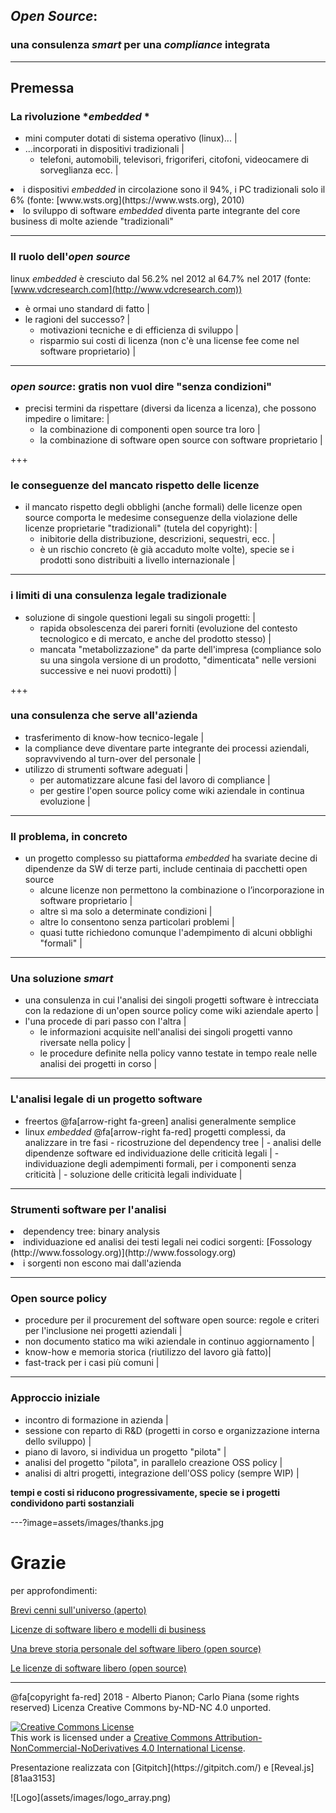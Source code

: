 
## *Open Source*:

### una consulenza *smart* per una *compliance* integrata
<!-- nei processi aziendali  | serve? -->

---

## Premessa

<!-- Sempre lasciare una riga vuota tra un paragrafo e l'altro.  -->
### La rivoluzione *<em>embedded</em>  *

<!-- Perché fai escape delle parentesi? Non serve mica qui -->
- mini computer dotati di sistema operativo (linux)... |
- ...incorporati in dispositivi tradizionali |
  - telefoni, automobili, televisori, frigoriferi, citofoni, videocamere di sorveglianza ecc. |
<li class="fragment">i dispositivi <em>embedded</em>  in circolazione sono il 94%, i PC tradizionali solo il 6% (fonte: [www.wsts.org](https://www.wsts.org), 2010)</li>
<!-- Ricordati sempre di mettere il protocollo, altrimeni gitpitch lo prende come una sottocartella di sé  -->
<li class="fragment"> lo sviluppo di software <em>embedded</em>  diventa parte integrante del core business di molte aziende "tradizionali" </li>

---

### Il ruolo dell'*open source*

<span class="fragment"> linux <em>embedded</em>  è cresciuto dal 56.2% nel 2012 al 64.7% nel 2017 (fonte: [www.vdcresearch.com](http://www.vdcresearch.com))</span>
- è ormai uno standard di fatto |
- le ragioni del successo? |
  - motivazioni tecniche e di efficienza di sviluppo |
  - risparmio sui costi di licenza (non c'è una license fee come nel software proprietario) |

---

###  *open source*: gratis non vuol dire "senza condizioni"

- precisi termini da rispettare (diversi da licenza a licenza\), che possono impedire o limitare: |
  - la combinazione di componenti open source tra loro |
  - la combinazione di software open source con software proprietario |

+++

### le conseguenze del mancato rispetto delle licenze

- il mancato rispetto degli obblighi (anche formali\) delle licenze open source comporta le medesime conseguenze della violazione delle licenze proprietarie "tradizionali" (tutela del copyright\): |
  - inibitorie della distribuzione, descrizioni, sequestri, ecc. |
  - è un rischio concreto (è già accaduto molte volte), specie se i prodotti sono distribuiti a livello internazionale |

---

### i limiti di una consulenza legale tradizionale

- soluzione di singole questioni legali su singoli progetti: |
  - rapida obsolescenza dei pareri forniti (evoluzione del contesto tecnologico e di mercato, e anche del prodotto stesso) |
  - mancata "metabolizzazione" da parte dell'impresa (compliance solo su una singola versione di un prodotto, "dimenticata" nelle versioni successive e nei nuovi prodotti) |

+++

### una consulenza che serve all'azienda

- trasferimento di know-how tecnico-legale |
- la compliance deve diventare parte integrante dei processi aziendali, sopravvivendo al turn-over del personale |
- utilizzo di strumenti software adeguati |
  - per automatizzare alcune fasi del lavoro di compliance |
  - per gestire l'open source policy come wiki aziendale in continua evoluzione |

---

### Il problema, in concreto

- un progetto complesso su piattaforma _<em>embedded</em>_  ha svariate decine di dipendenze da SW di terze parti, include centinaia di pacchetti open source
  - alcune licenze non permettono la combinazione o l’incorporazione in software proprietario |
  - altre sì ma solo a determinate condizioni |
  - altre lo consentono senza particolari problemi |
  - quasi tutte richiedono comunque l'adempimento di alcuni obblighi "formali" |

---

### Una soluzione *smart*

- una consulenza in cui l'analisi dei singoli progetti software è intrecciata con la redazione di un'open source policy come wiki aziendale aperto |
- l'una procede di pari passo con l'altra |
  - le informazioni acquisite nell'analisi dei singoli progetti vanno riversate nella policy |
  - le procedure definite nella policy vanno testate in tempo reale nelle analisi dei progetti in corso |

---

### L'analisi legale di un progetto software

<ul class="fragment">
<li class="fragment">freertos  @fa[arrow-right fa-green] analisi generalmente semplice </li>
<li class="fragment">  linux <em>embedded</em>  @fa[arrow-right fa-red] progetti complessi, da analizzare in tre fasi
  - ricostruzione del dependency tree |
  - analisi delle dipendenze software ed individuazione delle criticità legali |
  - individuazione degli adempimenti formali, per i componenti senza criticità |
  - soluzione delle criticità legali individuate |
  </ul>
<!-- Qui dici tre, ma poi sono quattro? -->

---

### Strumenti software per l'analisi

<li class="fragment">dependency tree: binary analysis </li>
<li class="fragment"> individuazione ed analisi dei testi legali nei codici sorgenti: [Fossology (http://www.fossology.org)](http://www.fossology.org) </li>
<li class="fragment">i sorgenti non escono mai dall'azienda </li>

---

### Open source policy

- procedure per il procurement del software open source: regole e criteri per l'inclusione nei progetti aziendali |
- non documento statico ma wiki aziendale in continuo aggiornamento |
- know-how e memoria storica (riutilizzo del lavoro già fatto)|
- fast-track per i casi più comuni |

---

### Approccio iniziale

- incontro di formazione in azienda |
- sessione con reparto di R&D (progetti in corso e organizzazione interna dello sviluppo) |
- piano di lavoro, si individua un progetto "pilota" |
- analisi del progetto "pilota", in parallelo creazione OSS policy |
- analisi di altri progetti, integrazione dell'OSS policy (sempre WIP) |

<span class="fragment">**tempi e costi si riducono progressivamente, specie se i progetti condividono parti sostanziali**</span>

---?image=assets/images/thanks.jpg

# Grazie
<div class="bottom">
per approfondimenti:  

[Brevi cenni sull'universo (aperto)](http://www.techeconomy.it/2015/09/11/brevi-cenni-sulluniverso-aperto/)  

[Licenze di software libero e modelli di business](http://www.techeconomy.it/2015/12/04/licenze-software-libero-modelli-business/)  

[Una breve storia personale del software libero (open source)](http://www.techeconomy.it/2015/10/14/breve-storia-personale-software-libero-open-source/)  

[Le licenze di software libero (open source)](http://www.techeconomy.it/2015/11/13/licenze-software-libero-open-source/)  

</div>

---

<div class="bottom">
@fa[copyright fa-red] 2018 - Alberto Pianon; Carlo Piana (some rights reserved)   
Licenza Creative Commons by-ND-NC 4.0 unported.  

<a rel="license" href="http://creativecommons.org/licenses/by-nc-nd/4.0/"><img alt="Creative Commons License" style="border-width:0" src="https://i.creativecommons.org/l/by-nc-nd/4.0/88x31.png" /></a><br />This work is licensed under a <a rel="license" href="http://creativecommons.org/licenses/by-nc-nd/4.0/">Creative Commons Attribution-NonCommercial-NoDerivatives 4.0 International License</a>.

<p>Presentazione realizzata con [Gitpitch](https://gitpitch.com/) e [Reveal.js][81aa3153]</p>

</div>

<div class="borderless">
![Logo](assets/images/logo_array.png)
</div>

  [81aa3153]: https://revealjs.com/ "Reveal"

